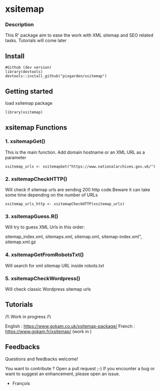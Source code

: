 # xsitemap

### Description

This R' package aim to ease the work with XML sitemap and SEO related tasks. Tutorials will come later


## Install
```
#Github (dev version)
library(devtools)
devtools::install_github("pixgarden/xsitemap")
```

## Getting started
load xsitemap package
```
library(xsitemap)
```

## xsitemap Functions

### 1. xsitemapGet()
This is the main function. Add domain hostname or an XML URL as a parameter 
```
xsitemap_urls <- xsitemapGet("https://www.nationalarchives.gov.uk/")

```

### 2. xsitemapCheckHTTP()

Will check if sitemap urls are sending 200 http code.Beware it can take some time depending on the number of URLs

```
xsitemap_urls_http <- xsitemapCheckHTTP(xsitemap_urls)

```


### 3. xsitemapGuess.R()

Will try to guess XML Urls in this order:

sitemap_index.xml, sitemaps.xml, sitemap.xml, sitemap-index.xml", sitemap.xml.gz


### 4. xsitemapGetFromRobotsTxt()

Will search for xml sitemap URL inside robots.txt


### 5. xsitemapCheckWordpress()

Will check classic Wordpress sitemap urls

## Tutorials

/!\ Work in progress /!\ 

English : https://www.gokam.co.uk/xsitemap-package/
French : https://www.gokam.fr/xsitemap/ (work in )


## Feedbacks
Questions and feedbacks welcome!

You want to contribute ? Open a pull request ;-) If you encounter a bug or want to suggest an enhancement, please open an issue.

- François
